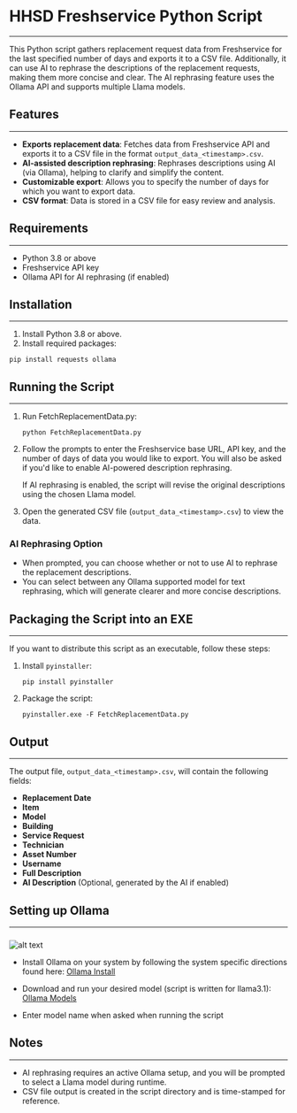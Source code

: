 # HHSD Freshservice Python Script
---------------------------------

This Python script gathers replacement request data from Freshservice for the last specified number of days and exports it to a CSV file. Additionally, it can use AI to rephrase the descriptions of the replacement requests, making them more concise and clear. The AI rephrasing feature uses the Ollama API and supports multiple Llama models.

## Features
-----------

-   **Exports replacement data**: Fetches data from Freshservice API and exports it to a CSV file in the format `output_data_<timestamp>.csv`.
-   **AI-assisted description rephrasing**: Rephrases descriptions using AI (via Ollama), helping to clarify and simplify the content.
-   **Customizable export**: Allows you to specify the number of days for which you want to export data.
-   **CSV format**: Data is stored in a CSV file for easy review and analysis.

## Requirements
------------

- Python 3.8 or above
- Freshservice API key
- Ollama API for AI rephrasing (if enabled)

## Installation
------------

1.  Install Python 3.8 or above.
2.  Install required packages:

`pip install requests ollama`


## Running the Script
------------------

1.  Run FetchReplacementData.py:

    `python FetchReplacementData.py`

2.  Follow the prompts to enter the Freshservice base URL, API key, and the number of days of data you would like to export. You will also be asked if you'd like to enable AI-powered description rephrasing.

    If AI rephrasing is enabled, the script will revise the original descriptions using the chosen Llama model.

3.  Open the generated CSV file (`output_data_<timestamp>.csv`) to view the data.

### AI Rephrasing Option

-   When prompted, you can choose whether or not to use AI to rephrase the replacement descriptions.
-   You can select between any Ollama supported model for text rephrasing, which will generate clearer and more concise descriptions.

## Packaging the Script into an EXE
--------------------------------

If you want to distribute this script as an executable, follow these steps:

1.  Install `pyinstaller`:

    `pip install pyinstaller`

2.  Package the script:

    `pyinstaller.exe -F FetchReplacementData.py`

## Output
---------

The output file, `output_data_<timestamp>.csv`, will contain the following fields:

-   **Replacement Date**
-   **Item**
-   **Model**
-   **Building**
-   **Service Request**
-   **Technician**
-   **Asset Number**
-   **Username**
-   **Full Description**
-   **AI Description** (Optional, generated by the AI if enabled)

## Setting up Ollama
-------------------
### 
![alt text](https://ollama.com/public/ollama.png)

- Install Ollama on your system by following the system specific directions found here:
[Ollama Install](https://ollama.com/download)

- Download and run your desired model (script is written for llama3.1):
[Ollama Models](https://ollama.com/library)

- Enter model name when asked when running the script



## Notes
--------

-   AI rephrasing requires an active Ollama setup, and you will be prompted to select a Llama model during runtime.
-   CSV file output is created in the script directory and is time-stamped for reference.